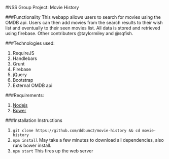#NSS Group Project: Movie History

###Functionality
This webapp allows users to search for movies using the OMDB api.  Users can then add movies from the search results to their wish list and eventually to their seen movies list.  All data is stored and retrieved using firebase. Other contributers @taylormiley and @sqfish.

###Technologies used:
1. RequireJS
2. Handlebars
3. Grunt
4. Firebase
5. jQuery
6. Bootstrap
7. External OMDB api

###Requirements:
1. [Nodejs](https://nodejs.org/en/)
2. [Bower](http://bower.io/)

###Installation Instructions
1. ```git clone https://github.com/ddbunc2/movie-history && cd movie-history```
2. ```npm install``` May take a few minutes to download all dependencies, also runs bower install.
3. ```npm start``` This fires up the web server 
